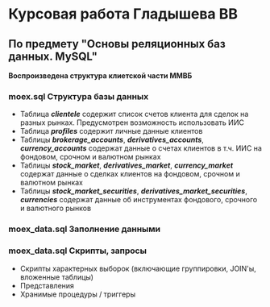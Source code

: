 # Курсовая работа Гладышева ВВ
## По предмету "Основы реляционных баз данных. MySQL"

**Воспроизведена структура клиетской части ММВБ**
### **moex.sql** Структура базы данных
* Таблица ***clientele*** содержит список счетов клиента для сделок на разных рынках. Предусмотрен возможность использовать ИИС
* Таблица ***profiles*** содержит личные данные клиентов
* Таблицы ***brokerage_accounts***, ***derivatives_accounts***, ***currency_accounts*** содержат данные о счетах клиентов в т.ч. ИИС на фондовом, срочном и валютном рынках
* Таблицы ***stock_market***, ***derivatives_market***, ***currency_market*** содержат данные о сделках клиентов на фондовом, срочном и валютном рынках
* Таблицы ***stock_market_securities***, ***derivatives_market_securities***, ***currencies*** содержат данные об инструментах фондового, срочного и валютного рынков
### **moex_data.sql** Заполнение данными
### **moex_data.sql** Скрипты, запросы
* Скрипты характерных выборок (включающие группировки, JOIN'ы, вложенные таблицы)
* Представления
* Хранимые процедуры / триггеры
